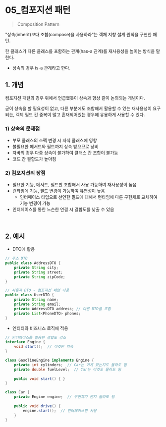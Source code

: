 # 05_컴포지션 패턴

> Composition Pattern

"상속(inherit)보다 조합(compose)을 사용하라"는 객체 지향 설계 원칙을 구현한 패턴.

한 클래스가 다른 클래스를 포함하는 관계(has-a 관계)를 재사용성을 높이는 방식을 말한다.

- 상속의 경우 is-a 관계라고 한다.

## 1. 개념

컴포지션 패턴의 경우 위에서 언급했듯이 상속과 항상 같이 논의되는 개념이다.

굳이 상속을 할 필요성이 없고, 다른 부분에도 조합해서 활용할 수 있는 재사용성이 요구되는, 객체 필드 간 중복이 많고 혼재되어있는 경우에 유용하게 사용할 수 있다.

### 1) 상속의 문제점

- 부모 클래스의 스펙 변경 시 자식 클래스에 영향
- 불필요한 메서드와 필드까지 상속 받으므로 낭비
- 자바의 경우 다중 상속이 불가하여 클래스 간 조합이 불가능
- 코드 간 결합도가 높아짐

### 2) 컴포지션의 장점

- 필요한 기능, 메서드, 필드만 조합해서 사용 가능하여 재사용성이 높음
- 런타임에 기능, 필드 변경이 가능하여 유연성이 높음
  - 인터페이스 타입으로 선언한 필드에 대해서 런타임에 다른 구현체로 교체하여 기능 변경이 가능
- 인터페이스를 통한 느슨한 연결 시 결합도를 낮출 수 있음

<br>

## 2. 예시

- DTO에 활용

```java
// 주소 DTO
public class AddressDTO {
    private String city;
    private String street;
    private String zipCode;
}

// 사용자 DTO - 컴포지션 패턴 사용
public class UserDTO {
    private String name;
    private String email;
    private AddressDTO address; // 다른 DTO를 조합
    private List<PhoneDTO> phones;
}
```

- 엔티티와 비즈니스 로직에 적용

```java
// 인터페이스를 활용한 결합도 감소
interface Engine {
    void start();  // 이것만 약속
}

class GasolineEngine implements Engine {
    private int cylinders;  // Car는 이게 있는지도 몰라도 됨
    private double fuelLevel;  // Car는 이것도 몰라도 됨
    
    public void start() { }
}

class Car {
    private Engine engine;  // 구현체가 뭔지 몰라도 됨
    
    public void drive() {
        engine.start();  // 인터페이스만 사용
    }
}
```

<br>